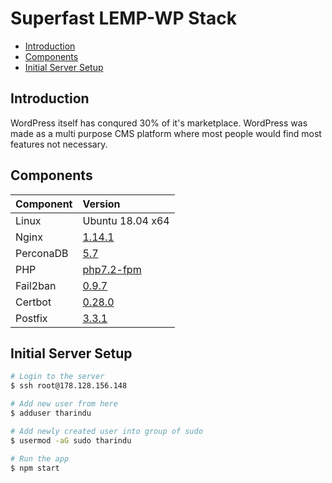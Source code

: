 # Superfast LEMP-WP Stack<!-- omit in toc -->

- [Introduction](#introduction)
- [Components](#components)
- [Initial Server Setup](#initial-server-setup)

## Introduction

WordPress itself has conqured 30% of it's marketplace. WordPress was made as a multi purpose CMS platform where most people would find most features not necessary.

## Components

| Component | Version          |
| :-------- | :--------------- |
| Linux     | Ubuntu 18.04 x64 |
| Nginx     | [1.14.1](#)      |
| PerconaDB | [5.7](#)         |
| PHP       | [php7.2-fpm](#)  |
| Fail2ban  | [0.9.7](#)       |
| Certbot   | [0.28.0](#)      |
| Postfix   | [3.3.1](#)       |

## Initial Server Setup

```bash
# Login to the server
$ ssh root@178.128.156.148

# Add new user from here
$ adduser tharindu

# Add newly created user into group of sudo
$ usermod -aG sudo tharindu

# Run the app
$ npm start
```
